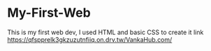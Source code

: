 # My-First-Web
This is my first web dev, I used HTML and basic CSS to create it 
link https://qfspprelk3gkzuzutnfiiq.on.drv.tw/VankaHub.com/
